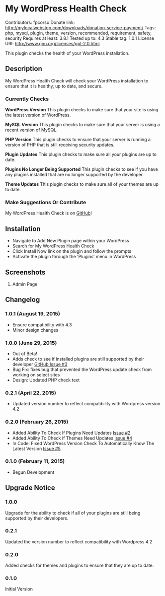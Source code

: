 # My WordPress Health Check
Contributors: fpcorso
Donate link: http://mylocalwebstop.com/downloads/donation-service-payment/
Tags: php, mysql, plugin, theme, version, recommended, requirement, safety, security
Requires at least: 3.8.1
Tested up to: 4.3
Stable tag: 1.0.1
License URI: http://www.gnu.org/licenses/gpl-2.0.html

This plugin checks the health of your WordPress installation.

## Description ##

My WordPress Health Check will check your WordPress installation to ensure that it is healthy, up to date, and secure.

### Currently Checks ###

**WordPress Version**
This plugin checks to make sure that your site is using the latest version of WordPress.

**MySQL Version**
This plugin checks to make sure that your server is using a recent version of MySQL.

**PHP Version**
This plugin checks to ensure that your server is running a version of PHP that is still receiving security updates.

**Plugin Updates**
This plugin checks to make sure all your plugins are up to date.

**Plugins No Longer Being Supported**
This plugin checks to see if you have any plugins installed that are no longer supported by the developer.

**Theme Updates**
This plugin checks to make sure all of your themes are up to date.

### Make Suggestions Or Contribute ###
My WordPress Health Check is on [GitHub](https://github.com/fpcorso/wordpress-health-check)!

## Installation ##

* Navigate to Add New Plugin page within your WordPress
* Search for My WordPress Health Check
* Click Install Now link on the plugin and follow the prompts
* Activate the plugin through the 'Plugins' menu in WordPress

## Screenshots ##

1. Admin Page

## Changelog ##

### 1.0.1 (August 19, 2015) ###
 * Ensure compatibility with 4.3
 * Minor design changes

### 1.0.0 (June 29, 2015) ###
* Out of Beta!
* Adds check to see if installed plugins are still supported by their developer [GitHub Issue #3](https://github.com/fpcorso/wordpress-health-check/issues/3)
* Bug Fix: fixes bug that prevented the WordPress update check from working on select sites
* Design: Updated PHP check text

### 0.2.1 (April 22, 2015) ###
* Updated version number to reflect compatibility with Wordpress version 4.2

### 0.2.0 (February 26, 2015) ###
* Added Ability To Check If Plugins Need Updates [Issue #2](https://github.com/fpcorso/wordpress-health-check/issues/2)
* Added Ability To Check If Themes Need Updates [Issue #4](https://github.com/fpcorso/wordpress-health-check/issues/4)
* In Code: Fixed WordPress Version Check To Automatically Know The Latest Version [Issue #5](https://github.com/fpcorso/wordpress-health-check/issues/5)

### 0.1.0 (February 11, 2015) ###
* Begun Development

## Upgrade Notice ##
### 1.0.0 ###
Upgrade for the ability to check if all of your plugins are still being supported by their developers.

### 0.2.1 ###
Updated the version number to reflect compatibility with Wordpress 4.2

### 0.2.0 ###
Added checks for themes and plugins to ensure that they are up to date.

### 0.1.0 ###
Initial Version
